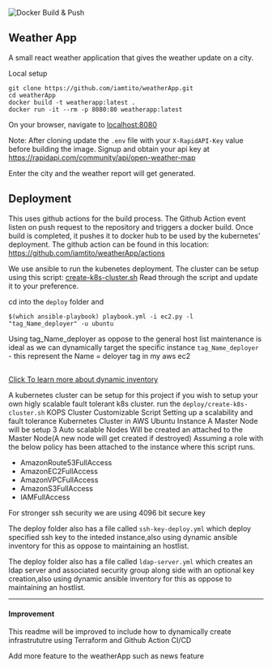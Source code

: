 ![Docker Build & Push](https://github.com/iamtito/weatherApp/workflows/Docker%20Build%20&%20Push/badge.svg)

## Weather App
A small react weather application that gives the weather update on a city. 

Local setup

```
git clone https://github.com/iamtito/weatherApp.git
cd weatherApp
docker build -t weatherapp:latest .
docker run -it --rm -p 8080:80 weatherapp:latest
```
On your browser, navigate to [localhost:8080](http://localhost:8080)

Note: After cloning update the `.env` file with your `X-RapidAPI-Key` value before building the image. Signup and obtain your api key at https://rapidapi.com/community/api/open-weather-map

Enter the city and the weather report will get generated.

## Deployment
This uses github actions for the build process. The Github Action event listen on push request to the repository and triggers a docker build. Once build is completed, it pushes it to docker hub to be used by the kubernetes' deployment.
The github action can be found in this location: https://github.com/iamtito/weatherApp/actions

We use ansible to run the kubenetes deployment. 
The cluster can be setup using this script: [create-k8s-cluster.sh](https://github.com/iamtito/weatherApp/blob/master/deploy/create-k8s-cluster.sh)
Read through the script and update it to your preference.

cd into the `deploy` folder and 
```
$(which ansible-playbook) playbook.yml -i ec2.py -l "tag_Name_deployer" -u ubuntu
```
 Using tag_Name_deployer as oppose to the general host list maintenance is ideal as we can dynamically target the specific instance
`tag_Name_deployer` - this represent the Name = deloyer tag in my aws ec2
##
[Click To learn more about dynamic inventory](https://docs.ansible.com/ansible/latest/user_guide/intro_dynamic_inventory.html)

A kubernetes cluster can be setup for this project if you wish to setup your own higly scalable fault tolerant k8s cluster.
run the `deploy/create-k8s-cluster.sh`
KOPS Cluster Customizable Script
Setting up a scalability and fault tolerance Kubernetes Cluster in AWS Ubuntu Instance
A Master Node will be setup
3 Auto scalable Nodes Will be created an attached to the Master Node(A new node will get created if destroyed)
Assuming a role with the below policy has been attached to the instance where this script runs.
 - AmazonRoute53FullAccess
 - AmazonEC2FullAccess 
 - AmazonVPCFullAccess
 - AmazonS3FullAccess
 - IAMFullAccess 

For stronger ssh security we are using 4096 bit secure key

The deploy folder also has a file called `ssh-key-deploy.yml` which deploy specified ssh key to the inteded instance,also using dynamic ansible inventory for this as oppose to maintaining an hostlist.

The deploy folder also has a file called `ldap-server.yml` which creates an ldap server and associated security group along side with an optional key creation,also using dynamic ansible inventory for this as oppose to maintaining an hostlist.

----
#### Improvement
This readme will be improved to include how to dynamically create infrastrututre using Terraform and Github Action CI/CD

Add more feature to the weatherApp such as news feature
